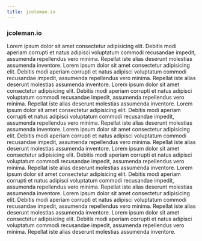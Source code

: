 ```yaml
---
title: jcoleman.io
---
```


### jcoleman.io

Lorem ipsum dolor sit amet consectetur adipisicing elit. Debitis modi aperiam corrupti et natus adipisci voluptatum commodi recusandae impedit, assumenda repellendus vero minima. Repellat iste alias deserunt molestias assumenda inventore.
Lorem ipsum dolor sit amet consectetur adipisicing elit. Debitis modi aperiam corrupti et natus adipisci voluptatum commodi recusandae impedit, assumenda repellendus vero minima. Repellat iste alias deserunt molestias assumenda inventore.
Lorem ipsum dolor sit amet consectetur adipisicing elit. Debitis modi aperiam corrupti et natus adipisci voluptatum commodi recusandae impedit, assumenda repellendus vero minima. Repellat iste alias deserunt molestias assumenda inventore.
Lorem ipsum dolor sit amet consectetur adipisicing elit. Debitis modi aperiam corrupti et natus adipisci voluptatum commodi recusandae impedit, assumenda repellendus vero minima. Repellat iste alias deserunt molestias assumenda inventore.
Lorem ipsum dolor sit amet consectetur adipisicing elit. Debitis modi aperiam corrupti et natus adipisci voluptatum commodi recusandae impedit, assumenda repellendus vero minima. Repellat iste alias deserunt molestias assumenda inventore.
Lorem ipsum dolor sit amet consectetur adipisicing elit. Debitis modi aperiam corrupti et natus adipisci voluptatum commodi recusandae impedit, assumenda repellendus vero minima. Repellat iste alias deserunt molestias assumenda inventore.
Lorem ipsum dolor sit amet consectetur adipisicing elit. Debitis modi aperiam corrupti et natus adipisci voluptatum commodi recusandae impedit, assumenda repellendus vero minima. Repellat iste alias deserunt molestias assumenda inventore.
Lorem ipsum dolor sit amet consectetur adipisicing elit. Debitis modi aperiam corrupti et natus adipisci voluptatum commodi recusandae impedit, assumenda repellendus vero minima. Repellat iste alias deserunt molestias assumenda inventore.
Lorem ipsum dolor sit amet consectetur adipisicing elit. Debitis modi aperiam corrupti et natus adipisci voluptatum commodi recusandae impedit, assumenda repellendus vero minima. Repellat iste alias deserunt molestias assumenda inventore.
